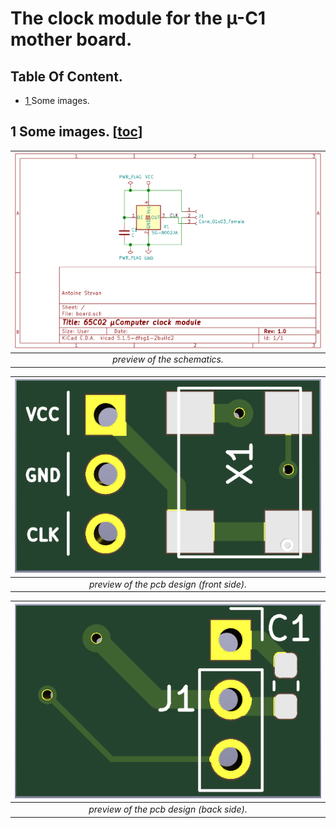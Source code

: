 # The clock module for the µ-C1 mother board.


## Table Of Content.
- [1  ](https://github.com/AntoineStevan/uComputer-clock-module/tree/main/#1-some-images-toc) Some images.

## 1 Some images. [[toc](https://github.com/AntoineStevan/uComputer-clock-module/tree/main/#table-of-content)]
|![sch.png](https://github.com/antoinestevan/ucomputer-clock-module/blob/main/res/sch.png)|
|:--:|
| *preview of the schematics.* |

|![pcb_f.png](https://github.com/antoinestevan/ucomputer-clock-module/blob/main/res/pcb_f.png)|
|:--:|
| *preview of the pcb design (front side).* |

|![pcb_b.png](https://github.com/antoinestevan/ucomputer-clock-module/blob/main/res/pcb_b.png)|
|:--:|
| *preview of the pcb design (back side).* |
